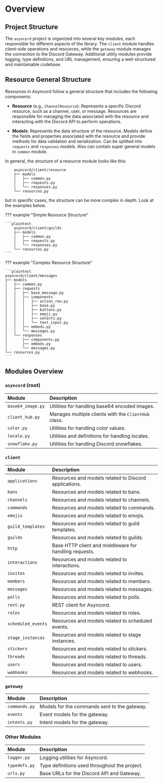 # Overview

## Project Structure

The `asyncord` project is organized into several key modules, each responsible for different aspects of the library.
The `client` module handles client-side operations and resources, while the `gateway` module manages the connection
to the Discord Gateway. Additional utility modules provide logging, type definitions, and URL management, ensuring
a well-structured and maintainable codebase.

## Resource General Structure

Resources in Asyncord follow a general structure that includes the following components:

- **Resource** (e.g., `ChannelResource`): Represents a specific Discord resource, such as a channel, user, or message. Resources are responsible for managing the data associated with the resource and interacting with the Discord API to perform operations.

- **Models**: Represents the data structure of the resource. Models define the fields and properties associated with the resource and provide methods for data validation and serialization. Can be splitted into `requests` and `responses` models. Also can contain super general models in `common` module.

In general, the structure of a resource module looks like this:

```plaintext
    asyncord/client/resource
    ├── models
    │   ├── common.py
    │   ├── requests.py
    │   └── responses.py
    └── resources.py
```

but in specific cases, the structure can be more complex in depth. Look at the examples below.

??? example "Simple Resource Structure"

    ```plaintext
        asyncord/client/guilds
        ├── models
        │   ├── common.py
        │   ├── requests.py
        │   └── responses.py
        └── resources.py
    ```

??? example "Complex Resource Structure"

    ```plaintext
    asyncord/client/messages
    ├── models
    │   ├── common.py
    │   ├── requests
    │   │   ├── base_message.py
    │   │   ├── components
    │   │   │   ├── action_row.py
    │   │   │   ├── base.py
    │   │   │   ├── buttons.py
    │   │   │   ├── emoji.py
    │   │   │   ├── selects.py
    │   │   │   └── text_input.py
    │   │   ├── embeds.py
    │   │   └── messages.py
    │   └── responses
    │       ├── components.py
    │       ├── embeds.py
    │       └── messages.py
    └── resources.py
    ```

## Modules Overview

### `asyncord` (root)
| Module               | Description                                                    |
| :------------------- | :------------------------------------------------------------- |
| `base64_image.py`    | Utilities for handling base64 encoded images.                  |
| `client_hub.py`      | Manages multiple clients with the `ClientHub` class.           |
| `color.py`           | Utilities for handling color values.                           |
| `locale.py`          | Utilities and definitions for handling locales.                |
| `snowflake.py`       | Utilities for handling Discord snowflakes.                     |

### `client`
| Module               | Description                                                       |
| :------------------- | :---------------------------------------------------------------- |
| `applications`       | Resources and models related to Discord applications.             |
| `bans`               | Resources and models related to bans.                             |
| `channels`           | Resources and models related to channels.                         |
| `commands`           | Resources and models related to commands.                         |
| `emojis`             | Resources and models related to emojis.                           |
| `guild_templates`    | Resources and models related to guild templates.                  |
| `guilds`             | Resources and models related to guilds.                           |
| `http`               | Base HTTP client and middleware for handling requests.            |
| `interactions`       | Resources and models related to interactions.                     |
| `invites`            | Resources and models related to invites.                          |
| `members`            | Resources and models related to members.                          |
| `messages`           | Resources and models related to messages.                         |
| `polls`              | Resources and models related to polls.                            |
| `rest.py`            | REST client for Asyncord.                                         |
| `roles`              | Resources and models related to roles.                            |
| `scheduled_events`   | Resources and models related to scheduled events.                 |
| `stage_instances`    | Resources and models related to stage instances.                  |
| `stickers`           | Resources and models related to stickers.                         |
| `threads`            | Resources and models related to threads.                          |
| `users`              | Resources and models related to users.                            |
| `webhooks`           | Resources and models related to webhooks.                         |

### `gateway`
| Module         | Description                                              |
| :------------- | :------------------------------------------------------- |
| `commands.py`  | Models for the commands sent to the gateway.             |
| `events`       | Event models for the gateway.                            |
| `intents.py`   | Intent models for the gateway.                           |

### Other Modules
| Module        | Description                                                 |
| :------------ | :---------------------------------------------------------- |
| `logger.py`   | Logging utilities for Asyncord.                             |
| `typedefs.py` | Type definitions used throughout the project.               |
| `urls.py`     | Base URLs for the Discord API and Gateway.                  |
